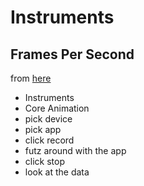 # Instruments

## Frames Per Second

from [here](https://developer.apple.com/library/content/documentation/DeveloperTools/Conceptual/InstrumentsUserGuide/MeasuringGraphicsPerformance.html)

- Instruments
- Core Animation
- pick device
- pick app
- click record
- futz around with the app
- click stop
- look at the data
